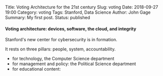 Title: Voting Architecture for the 21st century
Slug: voting
Date: 2018-09-27 19:00
Category: voting
Tags: Stanford, Data Science
Author: John Gage
Summary: My first post.
Status: published

#### Voting architecture: devices, software, the cloud, and integrity ####

Stanford's new center for cybersecurity is in formation.

It rests on three pillars: people, system, accountability.

- for technology, the Computer Science department
- for management and policy: the Political Science department
- for educational content:
